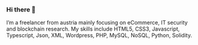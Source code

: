 ### Hi there 👋

I’m a freelancer from austria mainly focusing on eCommerce, IT security and blockchain research.
My skills include HTML5, CSS3, Javascript, Typescript, Json, XML, Wordpress, PHP, MySQL, NoSQL, Python, Solidity.
